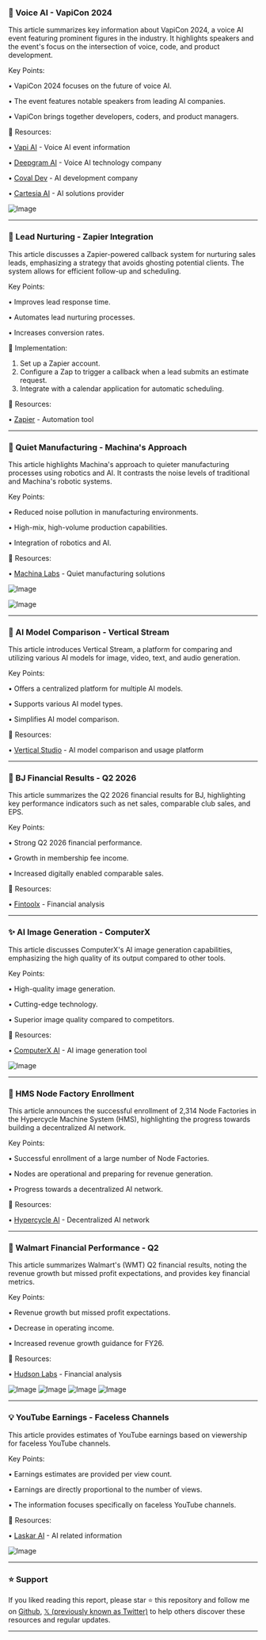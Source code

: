 ### 🤖 Voice AI - VapiCon 2024

This article summarizes key information about VapiCon 2024, a voice AI event featuring prominent figures in the industry.  It highlights speakers and the event's focus on the intersection of voice, code, and product development.

Key Points:

• VapiCon 2024 focuses on the future of voice AI.

• The event features notable speakers from leading AI companies.


• VapiCon brings together developers, coders, and product managers.


🔗 Resources:

• [Vapi AI](https://x.com/Vapi_AI) - Voice AI event information

• [Deepgram AI](https://x.com/DeepgramAI) - Voice AI technology company

• [Coval Dev](https://x.com/covaldev) -  AI development company

• [Cartesia AI](https://x.com/cartesia_ai) - AI solutions provider

![Image](https://pbs.twimg.com/media/Gy-0OkRW8AA2pYu?format=jpg&name=small)


---

### 🤖 Lead Nurturing - Zapier Integration

This article discusses a Zapier-powered callback system for nurturing sales leads, emphasizing a strategy that avoids ghosting potential clients.  The system allows for efficient follow-up and scheduling.

Key Points:

•  Improves lead response time.

• Automates lead nurturing processes.

• Increases conversion rates.


🚀 Implementation:

1. Set up a Zapier account.
2. Configure a Zap to trigger a callback when a lead submits an estimate request.
3. Integrate with a calendar application for automatic scheduling.

🔗 Resources:

• [Zapier](https://x.com/zapier) - Automation tool


---

### 🤖 Quiet Manufacturing - Machina's Approach

This article highlights Machina's approach to quieter manufacturing processes using robotics and AI. It contrasts the noise levels of traditional and Machina's robotic systems.

Key Points:

• Reduced noise pollution in manufacturing environments.

• High-mix, high-volume production capabilities.


• Integration of robotics and AI.


🔗 Resources:

• [Machina Labs](https://x.com/MachinaLabs_) -  Quiet manufacturing solutions

![Image](https://pbs.twimg.com/media/Gy-RxVcboAM3AMX?format=jpg&name=small)

![Image](https://pbs.twimg.com/media/Gy-RxVZboAAZ1Xe?format=jpg&name=900x900)


---

### 🚀 AI Model Comparison - Vertical Stream

This article introduces Vertical Stream, a platform for comparing and utilizing various AI models for image, video, text, and audio generation.

Key Points:

• Offers a centralized platform for multiple AI models.

• Supports various AI model types.

•  Simplifies AI model comparison.


🔗 Resources:

• [Vertical Studio](https://app.verticalstudio.ai/stream) - AI model comparison and usage platform


---

### 🤖 BJ Financial Results - Q2 2026

This article summarizes the Q2 2026 financial results for BJ, highlighting key performance indicators such as net sales, comparable club sales, and EPS.

Key Points:

• Strong Q2 2026 financial performance.

• Growth in membership fee income.

• Increased digitally enabled comparable sales.


🔗 Resources:

• [Fintoolx](https://x.com/fintoolx) - Financial analysis


---

### ✨ AI Image Generation - ComputerX

This article discusses ComputerX's AI image generation capabilities, emphasizing the high quality of its output compared to other tools.


Key Points:

• High-quality image generation.

• Cutting-edge technology.


• Superior image quality compared to competitors.


🔗 Resources:

• [ComputerX AI](https://x.com/ComputerXAI) - AI image generation tool

![Image](https://pbs.twimg.com/media/Gy95k1IboAI27F-?format=jpg&name=small)


---

### 🤖 HMS Node Factory Enrollment

This article announces the successful enrollment of 2,314 Node Factories in the Hypercycle Machine System (HMS), highlighting the progress towards building a decentralized AI network.

Key Points:

• Successful enrollment of a large number of Node Factories.

• Nodes are operational and preparing for revenue generation.

•  Progress towards a decentralized AI network.


🔗 Resources:

• [Hypercycle AI](https://x.com/Hypercycle_AI) - Decentralized AI network


---

### 🤖 Walmart Financial Performance - Q2

This article summarizes Walmart's (WMT) Q2 financial results, noting the revenue growth but missed profit expectations, and provides key financial metrics.

Key Points:

• Revenue growth but missed profit expectations.

•  Decrease in operating income.

•  Increased revenue growth guidance for FY26.


🔗 Resources:

• [Hudson Labs](https://x.com/HudsonLabs) - Financial analysis

![Image](https://pbs.twimg.com/media/Gy9X5aVWgAAvdhy?format=jpg&name=small)
![Image](https://pbs.twimg.com/media/Gy9X6S3WoAA1JD6?format=jpg&name=360x360)
![Image](https://pbs.twimg.com/media/Gy9X7ajWwAAQkb5?format=jpg&name=360x360)
![Image](https://pbs.twimg.com/media/Gy9X8hwWMAAuB3A?format=jpg&name=360x360)



---

### 💡 YouTube Earnings - Faceless Channels

This article provides estimates of YouTube earnings based on viewership for faceless YouTube channels.

Key Points:

• Earnings estimates are provided per view count.

•  Earnings are directly proportional to the number of views.


•  The information focuses specifically on faceless YouTube channels.


🔗 Resources:

• [Laskar AI](https://x.com/laskar_ai) -  AI related information

![Image](https://pbs.twimg.com/media/Gy7fg3pboAEgJNe?format=jpg&name=small)


---

### ⭐️ Support

If you liked reading this report, please star ⭐️ this repository and follow me on [Github](https://github.com/Drix10), [𝕏 (previously known as Twitter)](https://x.com/DRIX_10_) to help others discover these resources and regular updates.

---